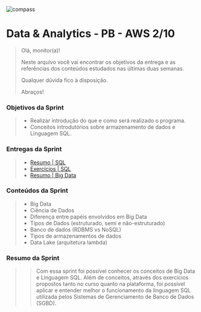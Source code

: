 ![compass](https://vetores.org/d/compass-uol.svg)

# Data & Analytics - PB - AWS 2/10

> Olá, monitor(a)! 
> 
> Neste arquivo você vai encontrar os objetivos da entrega e as referências dos conteúdos estudados nas últimas duas semanas.
> 
> Qualquer dúvida fico à disposição. 
> 
> Abraços!

### Objetivos da Sprint
>
> - Realizar introdução do que e como será realizado o programa.
> - Conceitos introdutórios sobre armazenamento de dados e Linguagem SQL.
>
### Entregas da Sprint
>
> - [Resumo | SQL](./SQL/resumo.md)
> - [Exercícios | SQL](./SQL/resumo.md#exercc3adcios--udemy-1)
> - [Resumo | Big Data](./big-data/resumo.md)
>
### Conteúdos da Sprint
> 
> - Big Data
> - Ciência de Dados
> - Diferença entre papéis envolvidos em Big Data
> - Tipos de Dados (estruturado, semi e não-estruturado)
> - Banco de dados (RDBMS vs NoSQL)
> - Tipos de armazenamentos de dados
> - Data Lake (arquitetura lambda)
>

### Resumo da Sprint
>
> > Com essa sprint foi possível conhecer os conceitos de Big Data e Linguagem SQL. Além de conceitos, através dos exercícios propostos tanto no curso quanto na plataforma, foi possível aplicar e entender melhor o funcionamento da linguagem SQL utilizada pelos Sistemas de Gerenciamento de Banco de Dados (SGBD).
>  